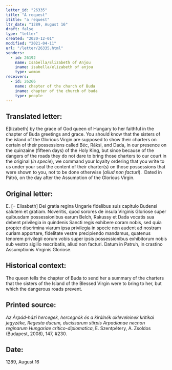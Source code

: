 ```yaml
---
letter_id: "26335"
title: "A request"
ititle: "a request"
ltr_date: "1289, August 16"
draft: false
type: "letter"
created: "2020-12-01"
modified: "2021-04-11"
url: "/letter/26335.html"
senders:
  - id: 26192
    name: Isabella/Elizabeth of Anjou
    iname: isabella/elizabeth of anjou
    type: woman
receivers:
  - id: 26266
    name: chapter of the church of Buda
    iname: chapter of the church of buda
    type: people
---
```

<h2> Translated letter:</h2><p>E[lizabeth] by the grace of God queen of Hungary to her faithful in the chapter of Buda greetings and grace. You should know that the sisters of the island of the Glorious Virgin are supposed to show their charters on certain of their possessions called Béc, Ráksi, and Dada, in our presence on the quinzaine (fifteen days) of the Holy King, but since because of the dangers of the roads they do not dare to bring those charters to our court in the original (<i>in specie</i>), we command your loyalty ordering that you write to us under your seal the content of their charter(s) on those possessions that were shown to you, not to be done otherwise (<i>aliud non facturi</i>).&nbsp; Dated in Pátró, on the day after the Assumption of the Glorious Virgin.</p><h2 class="mt-4"> Original letter:</h2><p><span>E. [= Elisabeth] Dei gratia regina Ungarie fidelibus suis capitulo Budensi salutem et gratiam. Noveritis, quod sorores de insula Virginis Gloriose super quibusdam possessionibus earum Belch, Rakussy et Dada vocatis sua debent privilegia in quindenis Sancti regis exhibere coram nobis, sed quia propter discrimina viarum ipsa privilegia in specie non audent ad nostram curiam apportare, fidelitate vestre precipiendo mandamus, quatenus tenorem privilegii eorum vobis super ipsis possessionibus exhibitorum nobis sub vestro sigillo rescribatis, aliud non facturi. Datum in Patruh, in crastino Assumptionis Virginis Gloriose.</span></p><p></p><h2 class="mt-4"> Historical context:</h2><p><span>The queen tells the chapter of Buda to send her a summary of the charters that the sisters of the Island of the Blessed Virgin were to bring to her, but which the dangerous roads prevent.</span></p><h2 class="mt-4"> Printed source:</h2><p><i>Az Árpád-házi hercegek, hercegnök és a királnék okleveleinek kritikai jegyzéke, Regesta ducum, ducissarum stirpis Arpadianae necnon reginarum Hungariae critico-diplomatica</i>, E. Szentpétery, A. Zsoldos (Budapest, 2008),&nbsp;147, #230.</p><h2 class="mt-4"> Date:</h2>1289, August 16